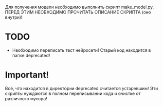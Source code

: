 Для получения модели необходимо выполнить скрипт make_model.py.
ПЕРЕД ЭТИМ НЕОБХОДИМО ПРОЧИТАТЬ ОПИСАНИЕ СКРИПТА (оно внутри)!

# TODO
 - Необходимо переписать тест нейросети! Старый код находится в папке deprecated!
# Important!
Всё, что находится в директории deprecated считается устаревшим! Эти скрипты нуждаются в полном переписывании кода и очистке от различного мусора!
